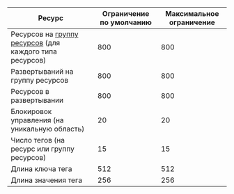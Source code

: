 | Ресурс | Ограничение по умолчанию | Максимальное ограничение |
| --- | --- | --- |
| Ресурсов на [группу ресурсов](../articles/resource-group-overview.md#resource-groups) (для каждого типа ресурсов) |800 |800 |
| Развертываний на группу ресурсов |800 |800 |
| Ресурсов в развертывании |800 |800 |
| Блокировок управления (на уникальную область) |20 |20 |
| Число тегов (на ресурс или группу ресурсов) |15 |15 |
| Длина ключа тега |512 |512 |
| Длина значения тега |256 |256 |

<!---HONumber=AcomDC_0211_2016-->